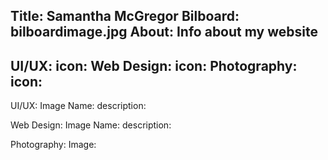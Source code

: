 Title: Samantha McGregor
Bilboard: bilboardimage.jpg
About: Info about my website
---
UI/UX:
    icon:
Web Design:
    icon:
Photography:
    icon:
---
UI/UX:
Image
Name:
description:


Web Design:
Image
Name:
description:

Photography:
Image: